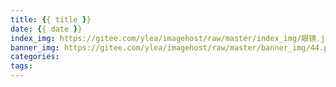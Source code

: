 ```yaml
---
title: {{ title }}
date: {{ date }}
index_img: https://gitee.com/ylea/imagehost/raw/master/index_img/眼镜.jpg
banner_img: https://gitee.com/ylea/imagehost/raw/master/banner_img/44.png
categories:
tags:
---
```

